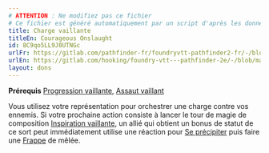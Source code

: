 ```yaml
---
# ATTENTION : Ne modifiez pas ce fichier
# Ce fichier est généré automatiquement par un script d'après les données du module Foundry VTT officiel et de sa traduction
title: Charge vaillante
titleEn: Courageous Onslaught
id: 8C9qo5LL9J0UTNGc
urlFr: https://gitlab.com/pathfinder-fr/foundryvtt-pathfinder2-fr/-/blob/master/data/feats/8C9qo5LL9J0UTNGc.htm
urlEn: https://gitlab.com/hooking/foundry-vtt---pathfinder-2e/-/blob/master/packs/data/feats.db/courageous-onslaught.json
layout: dons
---
```

**Prérequis** [Progression vaillante](progression-vaillante.html), [Assaut vaillant](assaut-vaillant.html)

Vous utilisez votre représentation pour orchestrer une charge contre vos ennemis. Si votre prochaine action consiste à lancer le tour de magie de composition [Inspiration vaillante](../sorts/inspiration-vaillante.html), un allié qui obtient un bonus de statut de ce sort peut immédiatement utilise une réaction pour [Se précipiter](../actions/marcher-rapidement.html) puis faire une [Frappe](../actions/frapper.html) de mêlée.
